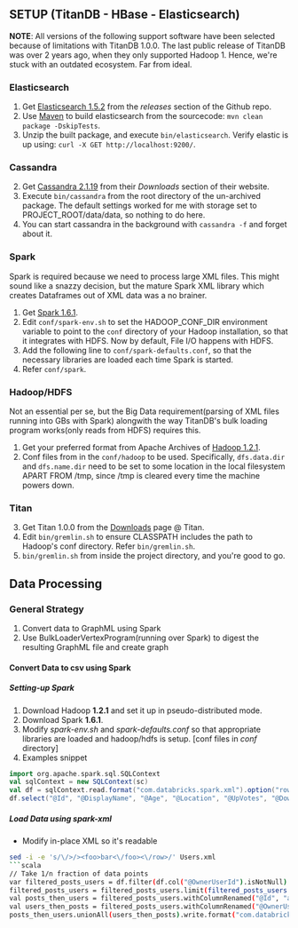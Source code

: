 ## SETUP (TitanDB - HBase - Elasticsearch)

__NOTE__: All versions of the following support software have been selected because of limitations with TitanDB 1.0.0. The last public release of TitanDB was over 2 years ago, when they only supported Hadoop 1. Hence, we're stuck with an outdated ecosystem. Far from ideal.

### Elasticsearch
1. Get [Elasticsearch 1.5.2](https://github.com/elastic/elasticsearch/releases/tag/v1.5.2) from the _releases_ section of the Github repo.
2. Use [Maven](http://maven.apache.org) to build elasticsearch from the sourcecode: `mvn clean package -DskipTests`.
3. Unzip the built package, and execute `bin/elasticsearch`. Verify elastic is up using: `curl -X GET http://localhost:9200/`.

### Cassandra
2. Get [Cassandra 2.1.19](http://www.apache.org/dyn/closer.lua/cassandra/2.1.19/apache-cassandra-2.1.19-bin.tar.gz) from their  _Downloads_ section of their website.
2. Execute `bin/cassandra` from the root directory of the un-archived package. The default settings worked for me with storage set to PROJECT\_ROOT/data/data, so nothing to do here. 
2. You can start cassandra in the background with `cassandra -f` and forget about it.

### Spark
Spark is required because we need to process large XML files. This might sound like a snazzy decision, but the mature Spark XML library which creates Dataframes out of XML data was a no brainer.
1. Get [Spark 1.6.1](https://d3kbcqa49mib13.cloudfront.net/spark-1.6.1-bin-hadoop1.tgz).
2. Edit `conf/spark-env.sh` to set the HADOOP\_CONF\_DIR environment variable to point to the `conf` directory of your Hadoop installation, so that it integrates with HDFS. Now by default, File I/O happens with HDFS.
3. Add the following line to `conf/spark-defaults.conf`, so that the necessary libraries are loaded each time Spark is started.
4. Refer `conf/spark`.

### Hadoop/HDFS
Not an essential per se, but the Big Data requirement(parsing of XML files running into GBs with Spark) alongwith the way TitanDB's bulk loading program works(only reads from HDFS) requires this.
1. Get your preferred format from Apache Archives of [Hadoop 1.2.1](https://archive.apache.org/dist/hadoop/common/hadoop-1.2.1/).
2. Conf files from in the `conf/hadoop` to be used. Specifically, `dfs.data.dir` and `dfs.name.dir` need to be set to some location in the local filesystem APART FROM /tmp, since /tmp is cleared every time the machine powers down.

### Titan
3. Get Titan 1.0.0 from the [Downloads](https://github.com/thinkaurelius/titan/wiki/Downloads) page @ Titan.
4. Edit `bin/gremlin.sh` to ensure CLASSPATH includes the path to Hadoop's conf directory. Refer `bin/gremlin.sh`.
4. `bin/gremlin.sh` from inside the project directory, and you're good to go.


## Data Processing

### General Strategy
1. Convert data to GraphML using Spark
2. Use BulkLoaderVertexProgram(running over Spark) to digest the resulting GraphML file and create graph


#### Convert Data to csv using Spark
##### Setting-up Spark
1. Download Hadoop __1.2.1__ and set it up in pseudo-distributed mode.
1. Download Spark __1.6.1__.
2. Modify _spark-env.sh_ and _spark-defaults.conf_ so that appropriate libraries are loaded and hadoop/hdfs is setup. [conf files in _conf_ directory]
3. Examples snippet
```scala
import org.apache.spark.sql.SQLContext
val sqlContext = new SQLContext(sc)
val df = sqlContext.read.format("com.databricks.spark.xml").option("rowTag", "row").load("input/Users.xml")
df.select("@Id", "@DisplayName", "@Age", "@Location", "@UpVotes", "@DownVotes", "@Reputation").write.format("com.databricks.spark.csv").option("header", "true").option("nullValue", "").save("output/users")
```
##### Load Data using spark-xml
- Modify in-place XML so it's readable
```sh
sed -i -e 's/\/>/><foo>bar<\/foo><\/row>/' Users.xml
```scala
// Take 1/n fraction of data points
var filtered_posts_users = df.filter(df.col("@OwnerUserId").isNotNull).select("@Id", "@OwnerUserId")
filtered_posts_users = filtered_posts_users.limit(filtered_posts_users.count() / 10)
val posts_then_users = filtered_posts_users.withColumnRenamed("@Id", "a").withColumn("c", lit(null: String)).withColumnRenamed("@OwnerUserId", "b").select("a","b","c")
val users_then_posts = filtered_posts_users.withColumnRenamed("@OwnerUserId", "a").withColumn("b", lit(null: String)).withColumnRenamed("@Id", "c").select("a","b","c")
posts_then_users.unionAll(users_then_posts).write.format("com.databricks.spark.csv").option("nullValue", "").save("graph/edges/posts_owners")

